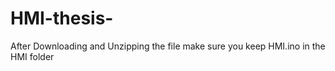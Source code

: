 # HMI-thesis-
After Downloading and Unzipping the file make sure you keep HMI.ino in the HMI folder 
